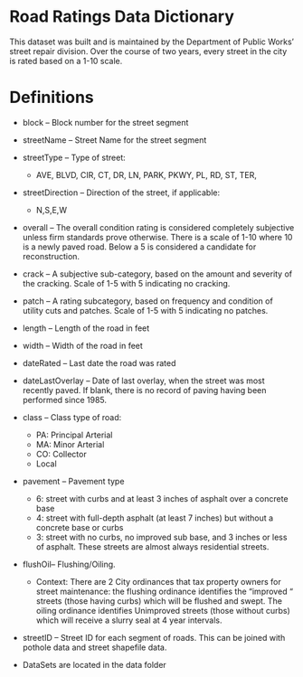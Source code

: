 # Road Ratings Data Dictionary
This dataset was built and is maintained by the Department of Public Works’ street repair division. Over
the course of two years, every street in the city is rated based on a 1-10 scale.

# Definitions
* block – Block number for the street segment
* streetName – Street Name for the street segment
* streetType – Type of street:
    * AVE, BLVD, CIR, CT, DR, LN, PARK, PKWY, PL, RD, ST, TER,
* streetDirection – Direction of the street, if applicable:
    * N,S,E,W
* overall – The overall condition rating is considered completely subjective unless firm standards prove otherwise.  There is a scale of 1-10 where 10 is a newly paved road.  Below a 5 is considered a candidate for reconstruction.
* crack – A subjective sub-category, based on the amount and severity of the cracking. Scale of 1-5 with 5 indicating no cracking.
* patch – A rating subcategory, based on frequency and condition of utility cuts and patches. Scale of 1-5 with 5 indicating no patches.
* length – Length of the road in feet
* width – Width of the road in feet
* dateRated – Last date the road was rated
* dateLastOverlay – Date of last overlay, when the street was most recently paved. If blank, there is no record of paving having been performed since 1985.
* class – Class type of road:
    * PA: Principal Arterial
    * MA: Minor Arterial
    * CO: Collector
    * Local
* pavement – Pavement type
    * 6: street with curbs and at least 3 inches of asphalt over a concrete base
    * 4: street with full-depth asphalt (at least 7 inches) but without a concrete base or curbs
    * 3: street with no curbs, no improved sub base, and 3 inches or less of asphalt. These streets are almost always residential streets.
* flushOil– Flushing/Oiling. 
    * Context: There are 2 City ordinances that tax property owners for street maintenance: the flushing ordinance identifies the “improved “ streets (those having curbs) which will be flushed and swept. The oiling ordinance identifies Unimproved streets (those without curbs) which will receive a slurry seal at 4 year intervals.
* streetID – Street ID for each segment of roads. This can be joined with pothole data and street shapefile data.


* DataSets are located in the data folder